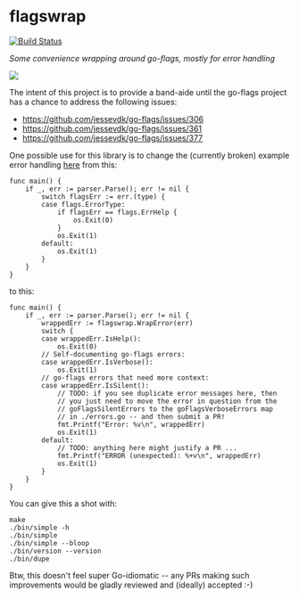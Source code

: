 # flagswrap

[![Build Status][gh-actions-badge]][gh-actions]

*Some convenience wrapping around go-flags, mostly for error handling*

[![][logo]][logo-large]

The intent of this project is to provide a band-aide until the go-flags project has a chance to address the following issues:

* <https://github.com/jessevdk/go-flags/issues/306>
* <https://github.com/jessevdk/go-flags/issues/361>
* <https://github.com/jessevdk/go-flags/issues/377>

One possible use for this library is to change the (currently broken) example error handling [here](https://github.com/jessevdk/go-flags/blob/206428b03a5152306e043b5c0b7c7575c24afc61/examples/main.go) from this:

```golang
func main() {
    if _, err := parser.Parse(); err != nil {
        switch flagsErr := err.(type) {
        case flags.ErrorType:
            if flagsErr == flags.ErrHelp {
                os.Exit(0)
            }
            os.Exit(1)
        default:
            os.Exit(1)
        }
    }
}
```

to this:

```golang
func main() {
    if _, err := parser.Parse(); err != nil {
        wrappedErr := flagswrap.WrapError(err)
        switch {
        case wrappedErr.IsHelp():
            os.Exit(0)
        // Self-documenting go-flags errors:
        case wrappedErr.IsVerbose():
            os.Exit(1)
        // go-flags errors that need more context:
        case wrappedErr.IsSilent():
            // TODO: if you see duplicate error messages here, then
            // you just need to move the error in question from the
            // goFlagsSilentErrors to the goFlagsVerboseErrors map
            // in ./errors.go -- and then submit a PR!
            fmt.Printf("Error: %v\n", wrappedErr)
            os.Exit(1)
        default:
            // TODO: anything here might justify a PR ...
            fmt.Printf("ERROR (unexpected): %+v\n", wrappedErr)
            os.Exit(1)
        }
    }
}
```

You can give this a shot with:

```shell
make
./bin/simple -h
./bin/simple
./bin/simple --bloop
./bin/version --version
./bin/dupe
```

Btw, this doesn't feel super Go-idiomatic -- any PRs making such improvements would be gladly reviewed and (ideally) accepted :-)

[//]: ---Named-Links---

[logo]: assets/images/project-avatar-small.png
[logo-large]: assets/images/project-avatar.png
[github]: https://github.com/geomyidia/flagswrap
[gh-actions-badge]: https://github.com/geomyidia/flagswrap/workflows/ci%2Fcd/badge.svg
[gh-actions]: https://github.com/geomyidia/flagswrap/actions
